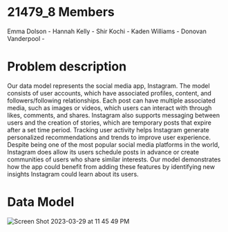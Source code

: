 # 21479_8 Members
Emma Dolson - 
Hannah Kelly - 
Shir Kochi - 
Kaden Williams - 
Donovan Vanderpool - 

# Problem description
Our data model represents the social media app, Instagram. The model consists of user accounts, which have associated profiles, content, and followers/following relationships. Each post can have multiple associated media, such as images or videos, which users can interact with through likes, comments, and shares. Instagram also supports messaging between users and the creation of stories, which are temporary posts that expire after a set time period. Tracking user activity helps Instagram generate personalized recommendations and trends to improve user experience. Despite being one of the most popular social media platforms in the world, Instagram does allow its users schedule posts in advance or create communities of users who share similar interests. Our model demonstrates how the app could benefit from adding these features by identifying new insights Instagram could learn about its users.

# Data Model
![Screen Shot 2023-03-29 at 11 45 49 PM](https://user-images.githubusercontent.com/128401988/228723529-4767b104-497b-435d-b15b-9f19af2cf95a.png)
